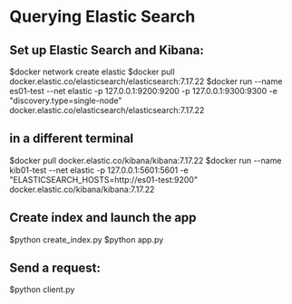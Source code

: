 # Querying Elastic Search

## Set up Elastic Search and Kibana:
$docker network create elastic
$docker pull docker.elastic.co/elasticsearch/elasticsearch:7.17.22
$docker run --name es01-test --net elastic -p 127.0.0.1:9200:9200 -p 127.0.0.1:9300:9300 -e "discovery.type=single-node" docker.elastic.co/elasticsearch/elasticsearch:7.17.22

## in a different terminal 
$docker pull docker.elastic.co/kibana/kibana:7.17.22
$docker run --name kib01-test --net elastic -p 127.0.0.1:5601:5601 -e "ELASTICSEARCH_HOSTS=http://es01-test:9200" docker.elastic.co/kibana/kibana:7.17.22

## Create index and launch the app
$python create_index.py
$python app.py

## Send a request:
$python client.py
